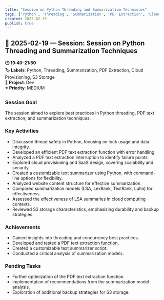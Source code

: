 ```yaml
---
title: "Session on Python Threading and Summarization Techniques"
tags: ['Python', 'Threading', 'Summarization', 'PDF Extraction', 'Cloud Provisioning', 'S3 Storage']
created: 2025-02-19
publish: true
---
```


## 📅 2025-02-19 — Session: Session on Python Threading and Summarization Techniques

**🕒 19:40–21:50**  
**🏷️ Labels**: Python, Threading, Summarization, PDF Extraction, Cloud Provisioning, S3 Storage  
**📂 Project**: Dev  
**⭐ Priority**: MEDIUM  


### Session Goal
The session aimed to explore best practices in Python threading, PDF text extraction, and summarization techniques.

### Key Activities
- Discussed thread safety in Python, focusing on lock usage and data integrity.
- Developed an efficient PDF text extraction function with error handling.
- Analyzed a PDF text extraction interruption to identify failure points.
- Explored cloud provisioning and SaaS design, covering scalability and security.
- Created a customizable text summarizer using Python, with command-line options for flexibility.
- Analyzed website content structure for effective summarization.
- Compared summarization models (LSA, LexRank, TextRank, Luhn) for effectiveness.
- Assessed the effectiveness of LSA summaries in cloud computing contexts.
- Reviewed S3 storage characteristics, emphasizing durability and backup strategies.

### Achievements
- Gained insights into threading and concurrency best practices.
- Developed and tested a PDF text extraction function.
- Created a customizable text summarizer script.
- Conducted a critical analysis of summarization models.

### Pending Tasks
- Further optimization of the PDF text extraction function.
- Implementation of recommendations from the summarization model analysis.
- Exploration of additional backup strategies for S3 storage.
